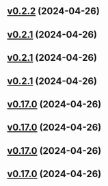 ## [v0.2.2](https://github.com/rocketclimb/rocketicons/compare/v0.2.1...v0.2.2) (2024-04-26)

## [v0.2.1](https://github.com/rocketclimb/rocketicons/compare/v0.2.0...v0.2.1) (2024-04-26)

## [v0.2.1](https://github.com/rocketclimb/rocketicons/compare/v0.2.0...v0.2.1) (2024-04-26)

## [v0.2.1](https://github.com/rocketclimb/rocketicons/compare/v0.2.0...v0.2.1) (2024-04-26)

## [v0.17.0](https://github.com/rocketclimb/rocketicons/compare/0.16.2...v0.17.0) (2024-04-26)

## [v0.17.0](https://github.com/rocketclimb/rocketicons/compare/0.16.2...v0.17.0) (2024-04-26)

## [v0.17.0](https://github.com/rocketclimb/rocketicons/compare/0.16.2...v0.17.0) (2024-04-26)

## [v0.17.0](https://github.com/rocketclimb/rocketicons/compare/0.16.2...v0.17.0) (2024-04-26)
